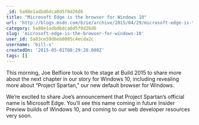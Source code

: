 ```yaml
---
_id: 5a88e1adbd6dca0d5f0d26d6
title: "Microsoft Edge is the browser for Windows 10"
url: 'http://blogs.msdn.com/b/ie/archive/2015/04/29/microsoft-edge-is-the-browser-for-windows-10.aspx'
category: 5a88e1adbd6dca0d5f0d26d6
slug: 'microsoft-edge-is-the-browser-for-windows-10'
user_id: 5a83ce59d6eb0005c4ecda2c
username: 'bill-s'
createdOn: '2015-05-01T08:29:20.000Z'
tags: []
---
```


This morning, Joe Belfiore took to the stage at Build 2015 to share more about the next chapter in our story for Windows 10, including revealing more about “Project Spartan,” our new default browser for Windows.

We’re excited to share Joe’s announcement that Project Spartan’s official name is Microsoft Edge. You’ll see this name coming in future Insider Preview builds of Windows 10, and coming to our web developer resources very soon.
